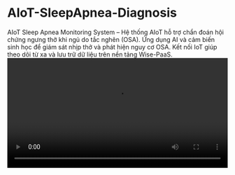 # AIoT-SleepApnea-Diagnosis
AIoT Sleep Apnea Monitoring System – Hệ thống AIoT hỗ trợ chẩn đoán hội chứng ngưng thở khi ngủ do tắc nghẽn (OSA).  Ứng dụng AI và cảm biến sinh học để giám sát nhịp thở và phát hiện nguy cơ OSA. Kết nối IoT giúp theo dõi từ xa và lưu trữ dữ liệu trên nền tảng Wise-PaaS.
<video controls src="https://drive.google.com/file/d/1xBxB5K3AFi7SDlLzMK2jKCiepd07z47q/view?usp=sharing" width="100%" height="auto">
</video>

